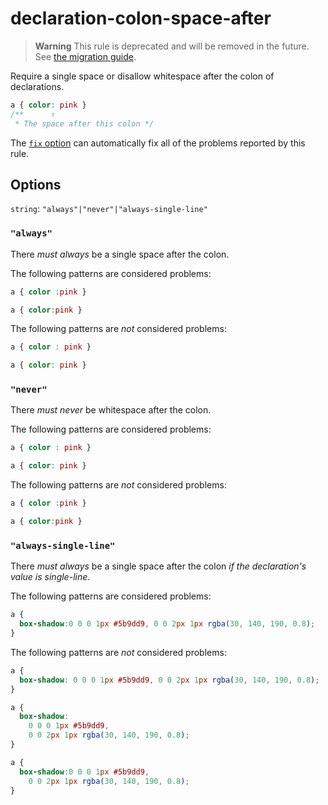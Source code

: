 # declaration-colon-space-after

> **Warning** This rule is deprecated and will be removed in the future. See [the migration guide](https://github.com/stylelint/stylelint/tree/15.10.2/docs/migration-guide/to-15.md).

Require a single space or disallow whitespace after the colon of declarations.

<!-- prettier-ignore -->
```css
a { color: pink }
/**      ↑
 * The space after this colon */
```

The [`fix` option](https://github.com/stylelint/stylelint/tree/15.10.2/docs/user-guide/options.md#fix) can automatically fix all of the problems reported by this rule.

## Options

`string`: `"always"|"never"|"always-single-line"`

### `"always"`

There _must always_ be a single space after the colon.

The following patterns are considered problems:

<!-- prettier-ignore -->
```css
a { color :pink }
```

<!-- prettier-ignore -->
```css
a { color:pink }
```

The following patterns are _not_ considered problems:

<!-- prettier-ignore -->
```css
a { color : pink }
```

<!-- prettier-ignore -->
```css
a { color: pink }
```

### `"never"`

There _must never_ be whitespace after the colon.

The following patterns are considered problems:

<!-- prettier-ignore -->
```css
a { color : pink }
```

<!-- prettier-ignore -->
```css
a { color: pink }
```

The following patterns are _not_ considered problems:

<!-- prettier-ignore -->
```css
a { color :pink }
```

<!-- prettier-ignore -->
```css
a { color:pink }
```

### `"always-single-line"`

There _must always_ be a single space after the colon _if the declaration's value is single-line_.

The following patterns are considered problems:

<!-- prettier-ignore -->
```css
a {
  box-shadow:0 0 0 1px #5b9dd9, 0 0 2px 1px rgba(30, 140, 190, 0.8);
}
```

The following patterns are _not_ considered problems:

<!-- prettier-ignore -->
```css
a {
  box-shadow: 0 0 0 1px #5b9dd9, 0 0 2px 1px rgba(30, 140, 190, 0.8);
}
```

<!-- prettier-ignore -->
```css
a {
  box-shadow:
    0 0 0 1px #5b9dd9,
    0 0 2px 1px rgba(30, 140, 190, 0.8);
}
```

<!-- prettier-ignore -->
```css
a {
  box-shadow:0 0 0 1px #5b9dd9,
    0 0 2px 1px rgba(30, 140, 190, 0.8);
}
```

